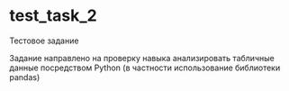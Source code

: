 # test_task_2

Тестовое задание

Задание направлено на проверку навыка анализировать табличные данные посредством Python (в частности использование библиотеки pandas)
